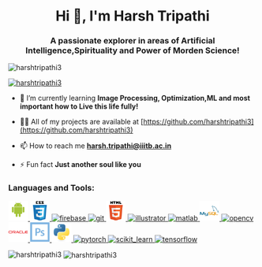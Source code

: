<h1 align="center">Hi 👋, I'm Harsh Tripathi</h1>
<h3 align="center">A passionate explorer in areas of Artificial Intelligence,Spirituality and Power of Morden Science!</h3>

<p align="left"> <img src="https://komarev.com/ghpvc/?username=harshtripathi3&label=Profile%20views&color=0e75b6&style=flat" alt="harshtripathi3" /> </p>

<p align="left"> <a href="https://github.com/ryo-ma/github-profile-trophy"><img src="https://github-profile-trophy.vercel.app/?username=harshtripathi3" alt="harshtripathi3" /></a> </p>

- 🌱 I’m currently learning **Image Processing, Optimization,ML and most important how to Live this life fully!**

- 👨‍💻 All of my projects are available at [https://github.com/harshtripathi3](https://github.com/harshtripathi3)

- 📫 How to reach me **harsh.tripathi@iiitb.ac.in**

- ⚡ Fun fact **Just another soul like you**

<!-- <h3 align="left">Connect with me:</h3>
<p align="left">
<a href="https://linkedin.com/in/aditya-choudhari-159422189" target="blank"><img align="center" src="https://raw.githubusercontent.com/rahuldkjain/github-profile-readme-generator/master/src/images/icons/Social/linked-in-alt.svg" alt="aditya-choudhari-159422189" height="30" width="40" /></a>
<a href="https://kaggle.com/aditya2108" target="blank"><img align="center" src="https://raw.githubusercontent.com/rahuldkjain/github-profile-readme-generator/master/src/images/icons/Social/kaggle.svg" alt="aditya2108" height="30" width="40" /></a>
<a href="https://www.hackerrank.com/svssa2001" target="blank"><img align="center" src="https://raw.githubusercontent.com/rahuldkjain/github-profile-readme-generator/master/src/images/icons/Social/hackerrank.svg" alt="svssa2001" height="30" width="40" /></a>
<a href="https://www.hackerearth.com/@aditya.choudhari19" target="blank"><img align="center" src="https://raw.githubusercontent.com/rahuldkjain/github-profile-readme-generator/master/src/images/icons/Social/hackerearth.svg" alt="@aditya.choudhari19" height="30" width="40" /></a>
<a href="https://discord.gg/ᶜᴼᴺˢᶜᴵᴱᴺᶜᴵᴬ#7800" target="blank"><img align="center" src="https://raw.githubusercontent.com/rahuldkjain/github-profile-readme-generator/master/src/images/icons/Social/discord.svg" alt="ᶜᴼᴺˢᶜᴵᴱᴺᶜᴵᴬ#7800" height="30" width="40" /></a>
</p> -->

<h3 align="left">Languages and Tools:</h3>
<p align="left"> <a href="https://developer.android.com" target="_blank"> <img src="https://raw.githubusercontent.com/devicons/devicon/master/icons/android/android-original-wordmark.svg" alt="android" width="40" height="40"/> </a> <a href="https://www.w3schools.com/css/" target="_blank"> <img src="https://raw.githubusercontent.com/devicons/devicon/master/icons/css3/css3-original-wordmark.svg" alt="css3" width="40" height="40"/> </a> <a href="https://firebase.google.com/" target="_blank"> <img src="https://www.vectorlogo.zone/logos/firebase/firebase-icon.svg" alt="firebase" width="40" height="40"/> </a> <a href="https://git-scm.com/" target="_blank"> <img src="https://www.vectorlogo.zone/logos/git-scm/git-scm-icon.svg" alt="git" width="40" height="40"/> </a> <a href="https://www.w3.org/html/" target="_blank"> <img src="https://raw.githubusercontent.com/devicons/devicon/master/icons/html5/html5-original-wordmark.svg" alt="html5" width="40" height="40"/> </a> <a href="https://www.adobe.com/in/products/illustrator.html" target="_blank"> <img src="https://www.vectorlogo.zone/logos/adobe_illustrator/adobe_illustrator-icon.svg" alt="illustrator" width="40" height="40"/> </a> <a href="https://www.mathworks.com/" target="_blank"> <img src="https://upload.wikimedia.org/wikipedia/commons/2/21/Matlab_Logo.png" alt="matlab" width="40" height="40"/> </a> <a href="https://www.mysql.com/" target="_blank"> <img src="https://raw.githubusercontent.com/devicons/devicon/master/icons/mysql/mysql-original-wordmark.svg" alt="mysql" width="40" height="40"/> </a> <a href="https://opencv.org/" target="_blank"> <img src="https://www.vectorlogo.zone/logos/opencv/opencv-icon.svg" alt="opencv" width="40" height="40"/> </a> <a href="https://www.oracle.com/" target="_blank"> <img src="https://raw.githubusercontent.com/devicons/devicon/master/icons/oracle/oracle-original.svg" alt="oracle" width="40" height="40"/> </a> <a href="https://www.photoshop.com/en" target="_blank"> <img src="https://raw.githubusercontent.com/devicons/devicon/master/icons/photoshop/photoshop-line.svg" alt="photoshop" width="40" height="40"/> </a> <a href="https://www.python.org" target="_blank"> <img src="https://raw.githubusercontent.com/devicons/devicon/master/icons/python/python-original.svg" alt="python" width="40" height="40"/> </a> <a href="https://pytorch.org/" target="_blank"> <img src="https://www.vectorlogo.zone/logos/pytorch/pytorch-icon.svg" alt="pytorch" width="40" height="40"/> </a> <a href="https://scikit-learn.org/" target="_blank"> <img src="https://upload.wikimedia.org/wikipedia/commons/0/05/Scikit_learn_logo_small.svg" alt="scikit_learn" width="40" height="40"/> </a> <a href="https://www.tensorflow.org" target="_blank"> <img src="https://www.vectorlogo.zone/logos/tensorflow/tensorflow-icon.svg" alt="tensorflow" width="40" height="40"/> </a> </p>

<p><img align="left" src="https://github-readme-stats.vercel.app/api/top-langs?username=harshtripathi3&show_icons=true&locale=en&layout=compact" alt="harshtripathi3" /></p>

<p>&nbsp;<img align="center" src="https://github-readme-stats.vercel.app/api?username=harshtripathi3&show_icons=true&locale=en" alt="harshtripathi3" /></p>
